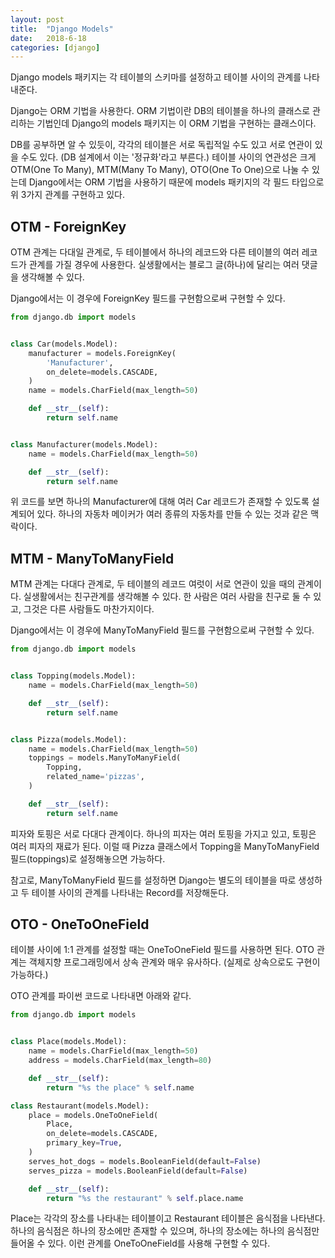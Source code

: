 ```yaml
---
layout: post
title:  "Django Models"
date:   2018-6-18
categories: [django]
---
```


<p class="intro"><span class="dropcap">D</span>jango models 패키지는 각 테이블의 스키마를 설정하고 테이블 사이의 관계를 나타내준다.</p>

Django는 ORM 기법을 사용한다. ORM 기법이란 DB의 테이블을 하나의 클래스로 관리하는 기법인데 Django의 models 패키지는 이 ORM 기법을 구현하는 클래스이다.

DB를 공부하면 알 수 있듯이, 각각의 테이블은 서로 독립적일 수도 있고 서로 연관이 있을 수도 있다. (DB 설계에서 이는 '정규화'라고 부른다.) 테이블 사이의 연관성은 크게 OTM(One To Many), MTM(Many To Many), OTO(One To One)으로 나눌 수 있는데 Django에서는 ORM 기법을 사용하기 때문에 models 패키지의 각 필드 타입으로 위 3가지 관계를 구현하고 있다.

## OTM - ForeignKey

OTM 관계는 다대일 관계로, 두 테이블에서 하나의 레코드와 다른 테이블의 여러 레코드가 관계를 가질 경우에 사용한다. 실생활에서는 블로그 글(하나)에 달리는 여러 댓글을 생각해볼 수 있다.

Django에서는 이 경우에 ForeignKey 필드를 구현함으로써 구현할 수 있다.

```python
from django.db import models


class Car(models.Model):
    manufacturer = models.ForeignKey(
        'Manufacturer',
        on_delete=models.CASCADE,
    )
    name = models.CharField(max_length=50)

    def __str__(self):
        return self.name


class Manufacturer(models.Model):
    name = models.CharField(max_length=50)

    def __str__(self):
        return self.name
```

위 코드를 보면 하나의 Manufacturer에 대해 여러 Car 레코드가 존재할 수 있도록 설계되어 있다. 하나의 자동차 메이커가 여러 종류의 자동차를 만들 수 있는 것과 같은 맥락이다.

## MTM - ManyToManyField

MTM 관계는 다대다 관계로, 두 테이블의 레코드 여럿이 서로 연관이 있을 때의 관계이다. 실생활에서는 친구관계를 생각해볼 수 있다. 한 사람은 여러 사람을 친구로 둘 수 있고, 그것은 다른 사람들도 마찬가지이다.

Django에서는 이 경우에 ManyToManyField 필드를 구현함으로써 구현할 수 있다.

```python
from django.db import models


class Topping(models.Model):
    name = models.CharField(max_length=50)

    def __str__(self):
        return self.name


class Pizza(models.Model):
    name = models.CharField(max_length=50)
    toppings = models.ManyToManyField(
        Topping,
        related_name='pizzas',
    )

    def __str__(self):
        return self.name
```

피자와 토핑은 서로 다대다 관계이다. 하나의 피자는 여러 토핑을 가지고 있고, 토핑은 여러 피자의 재료가 된다. 이럴 때 Pizza 클래스에서 Topping을 ManyToManyField 필드(toppings)로 설정해놓으면 가능하다.

참고로, ManyToManyField 필드를 설정하면 Django는 별도의 테이블을 따로 생성하고 두 테이블 사이의 관계를 나타내는 Record를 저장해둔다.

## OTO - OneToOneField

테이블 사이에 1:1 관계를 설정할 때는 OneToOneField 필드를 사용하면 된다. OTO 관계는 객체지향 프로그래밍에서 상속 관계와 매우 유사하다. (실제로 상속으로도 구현이 가능하다.)

OTO 관계를 파이썬 코드로 나타내면 아래와 같다.

```python
from django.db import models


class Place(models.Model):
    name = models.CharField(max_length=50)
    address = models.CharField(max_length=80)

    def __str__(self):
        return "%s the place" % self.name

class Restaurant(models.Model):
    place = models.OneToOneField(
        Place,
        on_delete=models.CASCADE,
        primary_key=True,
    )
    serves_hot_dogs = models.BooleanField(default=False)
    serves_pizza = models.BooleanField(default=False)

    def __str__(self):
        return "%s the restaurant" % self.place.name
```

Place는 각각의 장소를 나타내는 테이블이고 Restaurant 테이블은 음식점을 나타낸다. 하나의 음식점은 하나의 장소에만 존재할 수 있으며, 하나의 장소에는 하나의 음식점만 들어올 수 있다. 이런 관계를 OneToOneField를 사용해 구현할 수 있다.

